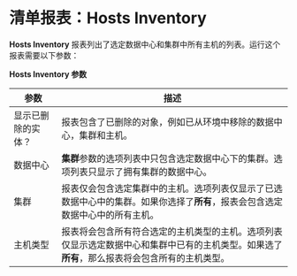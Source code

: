 # 清单报表：Hosts Inventory

**Hosts Inventory** 报表列出了选定数据中心和集群中所有主机的列表。运行这个报表需要以下参数：

**Hosts Inventory 参数**

| 参数 | 描述 |
| ---- | ---- |
| 显示已删除的实体？ | 报表包含了已删除的对象，例如已从环境中移除的数据中心，集群和主机。 |
| 数据中心 | **集群**参数的选项列表中只包含选定数据中心下的集群。选项列表只显示了拥有集群的数据中心。 |
| 集群 | 报表仅会包含选定集群中的主机。选项列表仅显示了已选数据中心中的集群。如果你选择了**所有**，报表会包含选定数据中心中的所有主机。 |
| 主机类型 | 报表将会包含所有符合选定的主机类型的主机。选项列表仅显示选定数据中心和集群中已有的主机类型。如果选了**所有**，那么报表将会包含所有的主机类型。 |
